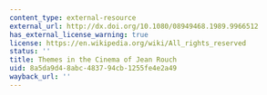 ```yaml
---
content_type: external-resource
external_url: http://dx.doi.org/10.1080/08949468.1989.9966512
has_external_license_warning: true
license: https://en.wikipedia.org/wiki/All_rights_reserved
status: ''
title: Themes in the Cinema of Jean Rouch
uid: 8a5da9d4-8abc-4837-94cb-1255fe4e2a49
wayback_url: ''
---
```

